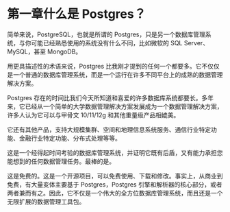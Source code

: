 # 第一章什么是 Postgres？

简单来说，PostgreSQL，也就是所谓的 Postgres，只是另一个数据库管理系统，与你可能已经熟悉使用的系统没有什么不同，比如微软的 SQL Server、MySQL，甚至 MongoDB。

用更具描述性的术语来说，Postgres 比我刚才提到的任何一个都要多。它不仅仅是一个普通的数据库管理系统，而是一个运行在许多不同平台上的成熟的数据管理解决方案。

Postgres 存在的时间比我们今天所知道和喜爱的许多数据库系统都要长。多年来，它已经从一个简单的大学数据管理解决方案发展成为一个数据管理解决方案，许多人认为它可以与甲骨文 10/11/12g 和其他重量级产品相媲美。

它还有其他产品，支持大规模集群、空间和地理信息系统服务、通信行业特定功能、金融行业特定功能、分布式处理等等。

这是一个经得起时间考验的数据库管理系统，并证明它既有后盾，又有能力承担您能想到的任何数据管理任务。最棒的是。

这是免费的。这是一个开源项目，可以免费使用、下载和修改。事实上，从商业到免费，有大量变体主要基于 Postgres，Postgres 引擎和解析器的核心部分，或者两者兼而有之。因此，它不仅是一个伟大的全方位数据库管理系统，而且还是一个无限扩展的数据管理工具包。